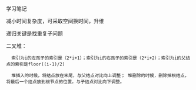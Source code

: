 学习笔记
   
   减小时间复杂度，可采取空间换时间，升维

   递归关键是找重复子问题

   二叉堆：

      索引为i的左孩子的索引是（2*i+1）；索引为i的右孩子的索引是（2*i+2）；索引为i的父结点的索引是floor((i-1)/2)

      堆插入的时候，将结点放在末尾，与父结点对比向上调整； 堆删除的时候，删除掉根结点，将最后一个结点放到根节点的位置，与子结点对比向下调整。